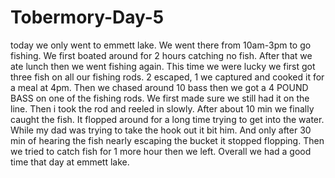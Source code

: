 # Tobermory-Day-5
today we only went to emmett lake. We went there from 10am-3pm to go fishing. We first boated around for 2 hours catching no fish. After that we ate lunch then we went fishing again. This time we were lucky we first got three fish on all our fishing rods. 2 escaped, 1 we captured and cooked it for a meal at 4pm. Then we chased around 10 bass then we got a 4 POUND BASS on one of the fishing rods. We first made sure we still had it on the line. Then i took the rod and reeled in slowly. After about 10 min we finally caught the fish. It flopped around for a long time trying to get into the water. While my dad was trying to take the hook out it bit him. And only after 30 min of hearing the fish nearly escaping the bucket it stopped flopping. Then we tried to catch fish for 1 more hour then we left. Overall we had a good time that day at emmett lake.
